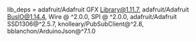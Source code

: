 #
lib_deps = 
	adafruit/Adafruit GFX Library@1.11.7,
	adafruit/Adafruit BusIO@1.14.4,
	Wire @ ^2.0.0,
	SPI @ ^2.0.0,
	adafruit/Adafruit SSD1306@^2.5.7,
	knolleary/PubSubClient@^2.8,
	bblanchon/ArduinoJson@^7.1.0
#
